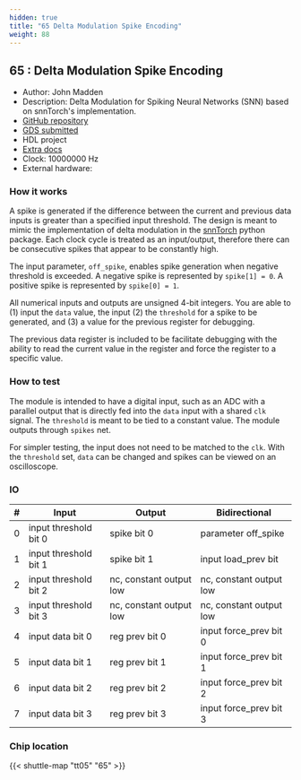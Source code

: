 ```yaml
---
hidden: true
title: "65 Delta Modulation Spike Encoding"
weight: 88
---
```


## 65 : Delta Modulation Spike Encoding

* Author: John Madden
* Description: Delta Modulation for Spiking Neural Networks (SNN) based on snnTorch's implementation.
* [GitHub repository](https://github.com/jmadden173/tt05-delta-modulation)
* [GDS submitted](https://github.com/jmadden173/tt05-delta-modulation/actions/runs/6741523954)
* HDL project
* [Extra docs]()
* Clock: 10000000 Hz
* External hardware: 



### How it works

A spike is generated if the difference between the current and previous data inputs is greater than a specified input threshold. The design is meant to mimic the implementation of delta modulation in the [snnTorch](https://snntorch.readthedocs.io/en/latest/snntorch.spikegen.html#snntorch.spikegen.delta) python package. Each clock cycle is treated as an input/output, therefore there can be consecutive spikes that appear to be constantly high.

The input parameter, `off_spike`, enables spike generation when negative threshold is exceeded. A negative spike is represented by `spike[1] = 0`. A positive spike is represented by `spike[0] = 1`.

All numerical inputs and outputs are unsigned 4-bit integers. You are able to (1) input the `data` value, the input (2) the `threshold` for a spike to be generated, and (3) a value for the previous register for debugging.

The previous data register is included to be facilitate debugging with the ability to read the current value in the register and force the register to a specific value.


### How to test

The module is intended to have a digital input, such as an ADC with a parallel output that is directly fed into the `data` input with a shared `clk` signal. The `threshold` is meant to be tied to a constant value. The module outputs through `spikes` net.

For simpler testing, the input does not need to be matched to the `clk`. With the `threshold` set, `data` can be changed and spikes can be viewed on an oscilloscope.


### IO

| # | Input        | Output       | Bidirectional      |
|---|--------------|--------------| -------------------|
| 0 | input threshold bit 0  | spike bit 0 | parameter off_spike |
| 1 | input threshold bit 1  | spike bit 1 | input load_prev bit |
| 2 | input threshold bit 2  | nc, constant output low | nc, constant output low |
| 3 | input threshold bit 3  | nc, constant output low | nc, constant output low |
| 4 | input data bit 0  | reg prev bit 0 | input force_prev bit 0 |
| 5 | input data bit 1  | reg prev bit 1 | input force_prev bit 1 |
| 6 | input data bit 2  | reg prev bit 2 | input force_prev bit 2 |
| 7 | input data bit 3  | reg prev bit 3 | input force_prev bit 3 |

### Chip location

{{< shuttle-map "tt05" "65" >}}
